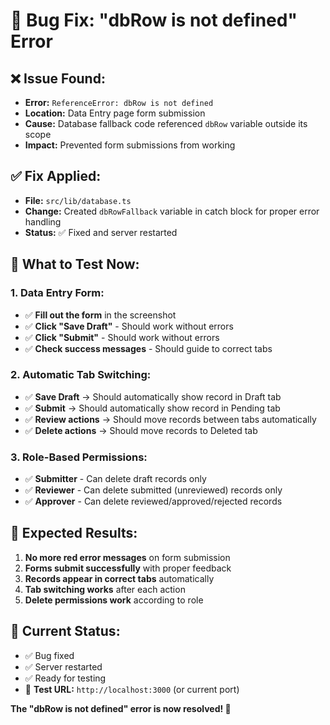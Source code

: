 # 🐛 Bug Fix: "dbRow is not defined" Error

## ❌ **Issue Found:**
- **Error:** `ReferenceError: dbRow is not defined`
- **Location:** Data Entry page form submission
- **Cause:** Database fallback code referenced `dbRow` variable outside its scope
- **Impact:** Prevented form submissions from working

## ✅ **Fix Applied:**
- **File:** `src/lib/database.ts`
- **Change:** Created `dbRowFallback` variable in catch block for proper error handling
- **Status:** ✅ Fixed and server restarted

## 🧪 **What to Test Now:**

### **1. Data Entry Form:**
- ✅ **Fill out the form** in the screenshot
- ✅ **Click "Save Draft"** - Should work without errors
- ✅ **Click "Submit"** - Should work without errors
- ✅ **Check success messages** - Should guide to correct tabs

### **2. Automatic Tab Switching:**
- ✅ **Save Draft** → Should automatically show record in Draft tab
- ✅ **Submit** → Should automatically show record in Pending tab
- ✅ **Review actions** → Should move records between tabs automatically
- ✅ **Delete actions** → Should move records to Deleted tab

### **3. Role-Based Permissions:**
- ✅ **Submitter** - Can delete draft records only
- ✅ **Reviewer** - Can delete submitted (unreviewed) records only  
- ✅ **Approver** - Can delete reviewed/approved/rejected records

## 🎯 **Expected Results:**
1. **No more red error messages** on form submission
2. **Forms submit successfully** with proper feedback
3. **Records appear in correct tabs** automatically
4. **Tab switching works** after each action
5. **Delete permissions work** according to role

## 🔄 **Current Status:**
- ✅ Bug fixed
- ✅ Server restarted 
- ✅ Ready for testing
- 🎯 **Test URL:** `http://localhost:3000` (or current port)

**The "dbRow is not defined" error is now resolved! 🎉**


